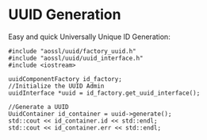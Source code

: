 # UUID Generation

Easy and quick Universally Unique ID Generation:

    #include "aossl/uuid/factory_uuid.h"
    #include "aossl/uuid/uuid_interface.h"
    #include <iostream>

    uuidComponentFactory id_factory;
    //Initialize the UUID Admin
    uuidInterface *uuid = id_factory.get_uuid_interface();

    //Generate a UUID
    UuidContainer id_container = uuid->generate();
    std::cout << id_container.id << std::endl;
    std::cout << id_container.err << std::endl;
